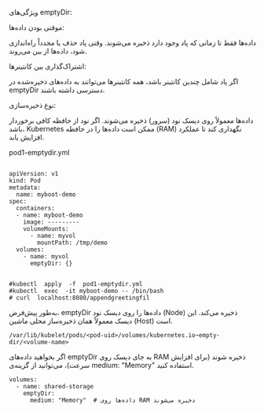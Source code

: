 
ویژگی‌های emptyDir:

موقتی بودن داده‌ها:

داده‌ها فقط تا زمانی که پاد وجود دارد ذخیره می‌شوند. وقتی پاد حذف یا مجدداً راه‌اندازی شود، داده‌ها از بین می‌روند.

اشتراک‌گذاری بین کانتینرها:

اگر پاد شامل چندین کانتینر باشد، همه کانتینرها می‌توانند به داده‌های ذخیره‌شده در emptyDir دسترسی داشته باشند.

نوع ذخیره‌سازی:

داده‌ها معمولاً روی دیسک نود (سرور) ذخیره می‌شوند. اگر نود از حافظه کافی برخوردار باشد، Kubernetes ممکن است داده‌ها را در حافظه (RAM) نگهداری کند تا عملکرد افزایش یابد.



pod1-emptydir.yml
```

apiVersion: v1
kind: Pod
metadata:
  name: myboot-demo
spec:
  containers:
  - name: myboot-demo
    image: ---------
    volumeMounts:
      - name: myvol
        mountPath: /tmp/demo
  volumes:
    - name: myvol
      emptyDir: {}
	  
	  
#kubectl  apply  -f  pod1-emptydir.yml
#kubectl  exec  -it myboot-demo -- /bin/bash
# curl  localhost:8080/appendgreetingfil
```
به‌طور پیش‌فرض، emptyDir داده‌ها را روی دیسک نود (Node) ذخیره می‌کند. این دیسک معمولاً همان ذخیره‌ساز محلی ماشین (Host) است.
```
/var/lib/kubelet/pods/<pod-uid>/volumes/kubernetes.io~empty-dir/<volume-name>
```

اگر بخواهید داده‌های emptyDir به جای دیسک روی RAM ذخیره شوند (برای افزایش سرعت)، می‌توانید از گزینه‌ی medium: "Memory" استفاده کنید.

```
volumes:
  - name: shared-storage
    emptyDir:
      medium: "Memory"  # داده‌ها روی RAM ذخیره می‌شوند
```
